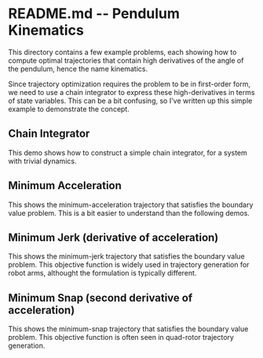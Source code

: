 # README.md  --  Pendulum Kinematics

This directory contains a few example problems, each showing how to compute optimal trajectories that contain high derivatives of the angle of the pendulum, hence the name kinematics. 

Since trajectory optimization requires the problem to be in first-order form, we need to use a chain integrator to express these high-derivatives in terms of state variables. This can be a bit confusing, so I've written up this simple example to demonstrate the concept.

## Chain Integrator

This demo shows how to construct a simple chain integrator, for a system with trivial dynamics.

## Minimum Acceleration

This shows the minimum-acceleration trajectory that satisfies the boundary value problem. This is a bit easier to understand than the following demos.


## Minimum Jerk (derivative of acceleration)

This shows the minimum-jerk trajectory that satisfies the boundary value problem. 
This objective function is widely used in trajectory generation for robot arms, althought the formulation is typically different.

## Minimum Snap (second derivative of acceleration)

This shows the minimum-snap trajectory that satisfies the boundary value problem. This objective function is often seen in quad-rotor trajectory generation.